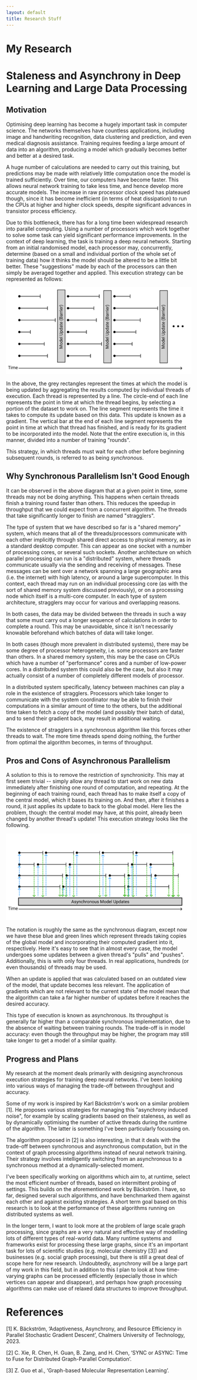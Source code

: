 ```yaml
---
layout: default
title: Research Stuff
---
```


# My Research

# Staleness and Asynchrony in Deep Learning and Large Data Processing

## Motivation
  
  Optimising deep learning has become a hugely important task in computer science. The networks themselves have countless applications, including image and handwriting recognition, data clustering and prediction, and even medical diagnosis assistance. Training requires feeding a large amount of data into an algorithm, producing a model which gradually becomes better and better at a desired task.
  
  A huge number of calculations are needed to carry out this training, but predictions may be made with relatively little computation once the model is trained sufficiently. Over time, our computers have become faster. This allows neural network training to take less time, and hence develop more accurate models. The increase in raw processor clock speed has plateaued though, since it has become inefficient (in terms of heat dissipation) to run the CPUs at higher and higher clock speeds, despite significant advances in transistor process efficiency.
  
  Due to this bottleneck, there has for a long time been widespread research into parallel computing. Using a number of processors which work together to solve some task can yield significant performance improvements. In the context of deep learning, the task is training a deep neural network. Starting from an initial randomised model, each processor may, concurrently, determine (based on a small and individual portion of the whole set of training data) how it thinks the model should be altered to be a little bit better. These "suggestions" made by each of the processors can then simply be averaged together and applied. This execution strategy can be represented as follows:
  
![Timeline diagram of threads working synchronously](/assets/img/sync.png)
  
  In the above, the grey rectangles represent the times at which the model is being updated by aggregating the results computed by individual threads of execution. Each thread is represented by a line. The circle-end of each line represents the point in time at which the thread begins, by selecting a portion of the dataset to work on. The line segment represents the time it takes to compute its update based on this data. This update is known as a gradient. The vertical bar at the end of each line segment represents the point in time at which that thread has finished, and is ready for its gradient to be incorporated into the model. Note that the entire execution is, in this manner, divided into a number of training "rounds".
  
  This strategy, in which threads must wait for each other before beginning subsequent rounds, is referred to as being _synchronous_.

## Why Synchronous Parallelism Isn't Good Enough
  
  It can be observed in the above diagram that at a given point in time, some threads may not be doing anything. This happens when certain threads finish a training round faster than others. This reduces the speedup in throughput that we could expect from a concurrent algorithm. The threads that take significantly longer to finish are named "stragglers".
  
  The type of system that we have described so far is a "shared memory" system, which means that all of the threads/processors communicate with each other implicitly through shared direct access to physical memory, as in a standard desktop computer. This can appear as one socket with a number of processing cores, or several such sockets. Another architecture on which parallel processing can run is a "distributed" system, where threads communicate usually via the sending and receiving of messages. These messages can be sent over a network spanning a large geographic area (i.e. the internet) with high latency, or around a large supercomputer. In this context, each thread may run on an individual processing core (as with the sort of shared memory system discussed previously), or on a processing node which itself is a multi-core computer. In each type of system architecture, stragglers may occur for various and overlapping reasons.
  
  In both cases, the data may be divided between the threads in such a way that some must carry out a longer sequence of calculations in order to complete a round. This may be unavoidable, since it isn't necessarily knowable beforehand which batches of data will take longer.
  
  In both cases (though more prevalent in distributed systems), there may be some degree of processor heterogeneity, i.e. some processors are faster than others. In a shared memory system, this may be the case on CPUs which have a number of "performance" cores and a number of low-power cores. In a distributed system this could also be the case, but also it may actually consist of a number of completely different models of processor.
  
  In a distributed system specifically, latency between machines can play a role in the existence of stragglers. Processors which take longer to communicate with the system coordinator may be able to finish their computations in a similar amount of time to the others, but the additional time taken to fetch a copy of the model (and possibly their batch of data), and to send their gradient back, may result in additional waiting.
  
  The existence of stragglers in a synchronous algorithm like this forces other threads to wait. The more time threads spend doing nothing, the further from optimal the algorithm becomes, in terms of throughput.

## Pros and Cons of Asynchronous Parallelism
  
  A solution to this is to remove the restriction of synchronicity. This may at first seem trivial -- simply allow any thread to start work on new data immediately after finishing one round of computation, and repeating. At the beginning of each training round, each thread has to make itself a copy of the central model, which it bases its training on. And then, after it finishes a round, it just applies its update to back to the global model. Here lies the problem, though: the central model may have, at this point, already been changed by another thread's update! This execution strategy looks like the following.
  
![Timeline diagram of threads working asynchronously](/assets/img/async.png)
  
  The notation is roughly the same as the synchronous diagram, except now we have these blue and green lines which represent threads taking copies of the global model and incorporating their computed gradient into it, respectively. Here it's easy to see that in almost every case, the model undergoes some updates between a given thread's "pulls" and "pushes". Additionally, this is with only four threads. In real applications, hundreds (or even thousands) of threads may be used.
  
  When an update is applied that was calculated based on an outdated view of the model, that update becomes less relevant. The application of gradients which are not relevant to the current state of the model mean that the algorithm can take a far higher number of updates before it reaches the desired accuracy.
  
  This type of execution is known as asynchronous. Its throughput is generally far higher than a comparable synchronous implementation, due to the absence of waiting between training rounds. The trade-off is in model accuracy: even though the throughput may be higher, the program may still take longer to get a model of a similar quality.

## Progress and Plans
  
  My research at the moment deals primarily with designing asynchronous execution strategies for training deep neural networks. I've been looking into various ways of managing the trade-off between throughput and accuracy.
  
  Some of my work is inspired by Karl Bäckström's work on a similar problem [1]. He proposes various strategies for managing this "asynchrony induced noise", for example by scaling gradients based on their staleness, as well as by dynamically optimising the number of active threads during the runtime of the algorithm. The latter is something I've been particularly focussing on.
  
  The algorithm proposed in [2] is also interesting, in that it deals with the trade-off between synchronous and asynchronous computation, but in the context of graph processing algorithms instead of neural network training. Their strategy involves intelligently switching from an asynchronous to a synchronous method at a dynamically-selected moment.
  
  I've been specifically working on algorithms which aim to, at runtime, select the most efficient number of threads, based on intermittent probing of settings. This builds on the aforementioned work by Bäckström. I have, so far, designed several such algorithms, and have benchmarked them against each other and against existing strategies. A short term goal based on this research is to look at the performance of these algorithms running on distributed systems as well.
  
  In the longer term, I want to look more at the problem of large scale graph processing, since graphs are a very natural and effective way of modelling lots of different types of real-world data. Many runtime systems and frameworks exist for processing these large graphs, since it's an important task for lots of scientific studies (e.g. molecular chemistry [3]) and businesses (e.g. social graph processing), but there is still a great deal of scope here for new research. Undoubtedly, asynchrony will be a large part of my work in this field, but in addition to this I plan to look at how time-varying graphs can be processed efficiently (especially those in which vertices can appear and disappear), and perhaps how graph processing algorithms can make use of relaxed data structures to improve throughput.

# References
  
  [1] K. Bäckström, ‘Adaptiveness, Asynchrony, and Resource Efficiency in Parallel Stochastic Gradient Descent’, Chalmers University of Technology, 2023.
  
  [2] C. Xie, R. Chen, H. Guan, B. Zang, and H. Chen, ‘SYNC or ASYNC: Time to Fuse for Distributed Graph-Parallel Computation’.
  
  [3] Z. Guo et al., ‘Graph-based Molecular Representation Learning’.
